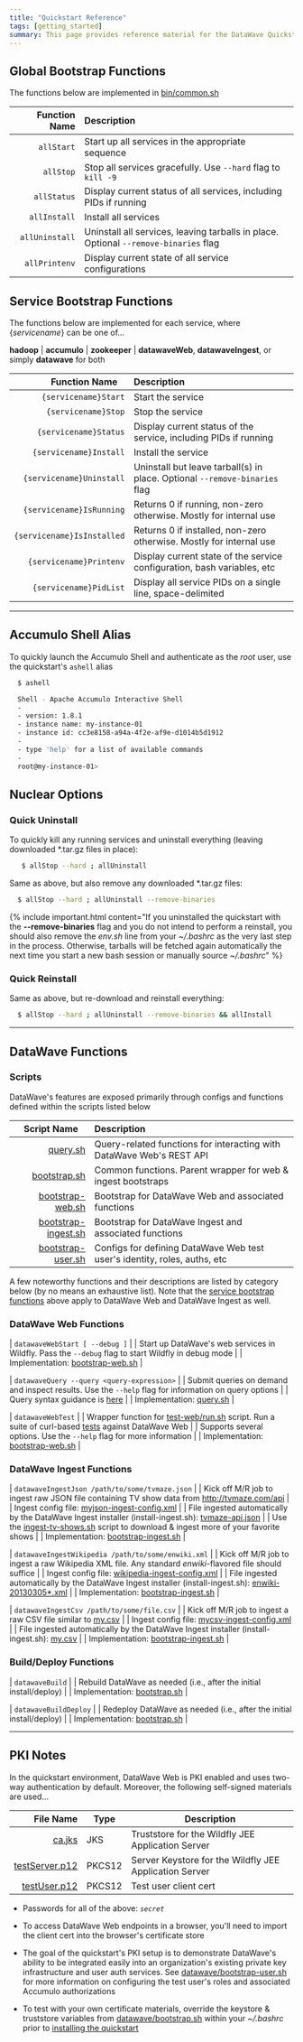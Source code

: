 ```yaml
---
title: "Quickstart Reference"
tags: [getting_started]
summary: This page provides reference material for the DataWave Quickstart
---
```


## Global Bootstrap Functions

The functions below are implemented in [bin/common.sh][dw_blob_common_sh]

| Function Name | Description |
|---------------:|:------------- |
| `allStart` | Start up all services in the appropriate sequence |
| `allStop` | Stop all services gracefully. Use `--hard` flag to `kill -9` |
| `allStatus` | Display current status of all services, including PIDs if running |
| `allInstall` | Install all services |
| `allUninstall` | Uninstall all services, leaving tarballs in place. Optional `--remove-binaries` flag |
| `allPrintenv` | Display current state of all service configurations |

## Service Bootstrap Functions

The functions below are implemented for each service, where {*servicename*} can be one of...

**hadoop** | **accumulo** | **zookeeper** | **datawaveWeb**, **datawaveIngest**, or simply **datawave** for both

| Function Name&nbsp;&nbsp;&nbsp; | Description |
|----------------:|:------------- |
| ` {servicename}Start ` | Start the service |
| ` {servicename}Stop ` | Stop the service |
| ` {servicename}Status ` | Display current status of the service, including PIDs if running |
| ` {servicename}Install ` | Install the service |
| ` {servicename}Uninstall ` | Uninstall but leave tarball(s) in place. Optional `--remove-binaries` flag |
| ` {servicename}IsRunning ` | Returns 0 if running, non-zero otherwise. Mostly for internal use |
| ` {servicename}IsInstalled ` | Returns 0 if installed, non-zero otherwise. Mostly for internal use |
| ` {servicename}Printenv ` | Display current state of the service configuration, bash variables, etc |
| ` {servicename}PidList ` | Display all service PIDs on a single line, space-delimited |

---

## Accumulo Shell Alias

To quickly launch the Accumulo Shell and authenticate as the *root* user, use the quickstart's `ashell` alias

```bash
  $ ashell

  Shell - Apache Accumulo Interactive Shell
  -
  - version: 1.8.1
  - instance name: my-instance-01
  - instance id: cc3e8158-a94a-4f2e-af9e-d1014b5d1912 
  -
  - type 'help' for a list of available commands
  -
  root@my-instance-01>

``` 

## Nuclear Options

### Quick Uninstall

To quickly kill any running services and uninstall everything (leaving downloaded *.tar.gz files in place):
```bash
   $ allStop --hard ; allUninstall
```
Same as above, but also remove any downloaded *.tar.gz files:
```bash
  $ allStop --hard ; allUninstall --remove-binaries
```
{% include important.html content="If you uninstalled the quickstart with the **--remove-binaries** flag and you do not
   intend to perform a reinstall, you should also remove the *env.sh* line from your *~/.bashrc* as the very last step in
   the process. Otherwise, tarballs will be fetched again automatically the next time you start a new bash session or
   manually source *~/.bashrc*" %}

### Quick Reinstall

Same as above, but re-download and reinstall everything:
```bash
  $ allStop --hard ; allUninstall --remove-binaries && allInstall
```
---

## DataWave Functions

### Scripts

DataWave's features are exposed primarily through configs and functions defined within the scripts listed below

| Script Name&nbsp;&nbsp;&nbsp; | Description |
|---------------:|:------------- |
| [query.sh][dw_blob_query_sh] | Query-related functions for interacting with DataWave Web's REST API |
| [bootstrap.sh][dw_blob_datawave_bootstrap] | Common functions. Parent wrapper for web &amp; ingest bootstraps |
| [bootstrap-web.sh][dw_blob_datawave_bootstrap_web] | Bootstrap for DataWave Web and associated functions |
| [bootstrap-ingest.sh][dw_blob_datawave_bootstrap_ingest] | Bootstrap for DataWave Ingest and associated functions |
| [bootstrap-user.sh][dw_blob_datawave_bootstrap_user] | Configs for defining DataWave Web test user's identity, roles, auths, etc |

A few noteworthy functions and their descriptions are listed by category below (by no means an exhaustive list). Note that the
[service bootstrap functions](#service-bootstrap-functions) above apply to DataWave Web and DataWave Ingest as well.

### DataWave Web Functions

| `datawaveWebStart [ --debug ]` |
| Start up DataWave's web services in Wildfly. Pass the `--debug` flag to start Wildfly in debug mode |
| Implementation: [bootstrap-web.sh][dw_blob_datawave_bootstrap_web_start] |

| `datawaveQuery --query <query-expression>` |
| Submit queries on demand and inspect results. Use the `--help` flag for information on query options | 
| Query syntax guidance is [here](../query/syntax) |
| Implementation: [query.sh][dw_blob_query_sh_query_func] |

| `datawaveWebTest` |
| Wrapper function for [test-web/run.sh][dw_blob_test_web] script. Run a suite of curl-based [tests][dw_web_tests] against DataWave Web |
| Supports several options. Use the `--help` flag for more information |
| Implementation: [bootstrap-web.sh][dw_blob_datawave_bootstrap_web_test] |

### DataWave Ingest Functions
    
| `datawaveIngestJson /path/to/some/tvmaze.json` |
| Kick off M/R job to ingest raw JSON file containing TV show data from <http://tvmaze.com/api> |
| Ingest config file: [myjson-ingest-config.xml][dw_blob_myjson_config] |
| File ingested automatically by the DataWave Ingest installer (install-ingest.sh): [tvmaze-api.json][dw_blob_tvmaze_raw_json] |
| Use the [ingest-tv-shows.sh][dw_blob_ingest_tvshows] script to download &amp; ingest more of your favorite shows |
| Implementation: [bootstrap-ingest.sh][dw_blob_datawave_bootstrap_ingest_json] |

| `datawaveIngestWikipedia /path/to/some/enwiki.xml` |
| Kick off M/R job to ingest a raw Wikipedia XML file. Any standard *enwiki*-flavored file should suffice |
| Ingest config file: [wikipedia-ingest-config.xml][dw_blob_mywikipedia_config] |
| File ingested automatically by the DataWave Ingest installer (install-ingest.sh): [enwiki-20130305*.xml][dw_blob_enwiki_raw_xml] |
| Implementation: [bootstrap-ingest.sh][dw_blob_datawave_bootstrap_ingest_wiki] |
    
| `datawaveIngestCsv /path/to/some/file.csv` |
| Kick off M/R job to ingest a raw CSV file similar to [my.csv][dw_blob_my_raw_csv] |
| Ingest config file: [mycsv-ingest-config.xml][dw_blob_mycsv_config] |
| File ingested automatically by the DataWave Ingest installer (install-ingest.sh): [my.csv][dw_blob_my_raw_csv] |
| Implementation: [bootstrap-ingest.sh][dw_blob_datawave_bootstrap_ingest_csv] |

### Build/Deploy Functions

| `datawaveBuild` |
| Rebuild DataWave as needed (i.e., after the initial install/deploy) |
| Implementation: [bootstrap.sh][dw_blob_datawave_bootstrap_build] |

| `datawaveBuildDeploy` |
| Redeploy DataWave as needed (i.e., after the initial install/deploy) |
| Implementation: [bootstrap.sh][dw_blob_datawave_bootstrap_build_deploy] |

---

## PKI Notes
    
In the quickstart environment, DataWave Web is PKI enabled and uses two-way authentication by default. Moreover, the following
self-signed materials are used...

| File Name | Type | Description |
|----------:|------|------------ |
| [ca.jks][dw_blob_ca_jks] | JKS | Truststore for the Wildfly JEE Application Server |
| [testServer.p12][dw_blob_server_p12] | PKCS12 | Server Keystore for the Wildfly JEE Application Server |
| [testUser.p12][dw_blob_user_p12] | PKCS12 | Test user client cert |
        
* Passwords for all of the above: *`secret`*

* To access DataWave Web endpoints in a browser, you'll need to import the client cert into the browser's certificate store

* The goal of the quickstart's PKI setup is to demonstrate DataWave's ability to be integrated easily into an organization's existing
  private key infrastructure and user auth services. See [datawave/bootstrap-user.sh][dw_blob_datawave_bootstrap_user]
  for more information on configuring the test user's roles and associated Accumulo authorizations

* To test with your own certificate materials, override the keystore &amp; truststore variables from [datawave/bootstrap.sh][dw_blob_datawave_bootstrap_pki]
  within your *~/.bashrc* prior to [installing the quickstart](quickstart-install)

[dw_blob_env_sh]: https://github.com/NationalSecurityAgency/datawave/blob/master/contrib/datawave-quickstart/bin/env.sh
[dw_blob_common_sh]: https://github.com/NationalSecurityAgency/datawave/blob/master/contrib/datawave-quickstart/bin/common.sh
[dw_blob_query_sh]: https://github.com/NationalSecurityAgency/datawave/blob/master/contrib/datawave-quickstart/bin/query.sh
[dw_blob_query_sh_query_func]: https://github.com/NationalSecurityAgency/datawave/blob/master/contrib/datawave-quickstart/bin/query.sh#L16
[dw_blob_datawave_bootstrap_pki]: https://github.com/NationalSecurityAgency/datawave/blob/master/contrib/datawave-quickstart/bin/services/datawave/bootstrap.sh#L50
[dw_blob_datawave_bootstrap]: https://github.com/NationalSecurityAgency/datawave/blob/master/contrib/datawave-quickstart/bin/services/datawave/bootstrap.sh
[dw_blob_datawave_bootstrap_web]: https://github.com/NationalSecurityAgency/datawave/blob/master/contrib/datawave-quickstart/bin/services/datawave/bootstrap-web.sh
[dw_blob_datawave_bootstrap_web_start]: https://github.com/NationalSecurityAgency/datawave/blob/master/contrib/datawave-quickstart/bin/services/datawave/bootstrap-web.sh#L107
[dw_blob_datawave_bootstrap_web_test]: https://github.com/NationalSecurityAgency/datawave/blob/master/contrib/datawave-quickstart/bin/services/datawave/bootstrap-web.sh#L59
[dw_blob_datawave_bootstrap_ingest]: https://github.com/NationalSecurityAgency/datawave/blob/master/contrib/datawave-quickstart/bin/services/datawave/bootstrap-ingest.sh
[dw_blob_datawave_bootstrap_ingest_json]: https://github.com/NationalSecurityAgency/datawave/blob/master/contrib/datawave-quickstart/bin/services/datawave/bootstrap-ingest.sh#L201
[dw_blob_datawave_bootstrap_ingest_wiki]: https://github.com/NationalSecurityAgency/datawave/blob/master/contrib/datawave-quickstart/bin/services/datawave/bootstrap-ingest.sh#L138
[dw_blob_datawave_bootstrap_ingest_csv]: https://github.com/NationalSecurityAgency/datawave/blob/master/contrib/datawave-quickstart/bin/services/datawave/bootstrap-ingest.sh#L176
[dw_blob_datawave_bootstrap_user]: https://github.com/NationalSecurityAgency/datawave/blob/master/contrib/datawave-quickstart/bin/services/datawave/bootstrap-user.sh
[dw_web_tests]: https://github.com/NationalSecurityAgency/datawave/tree/master/contrib/datawave-quickstart/bin/services/datawave/test-web/tests
[dw_datawave_home]: https://github.com/NationalSecurityAgency/datawave/tree/master/contrib/datawave-quickstart/bin/services/datawave
[dw_blob_ca_jks]: https://github.com/NationalSecurityAgency/datawave/blob/master/web-services/deploy/application/src/main/wildfly/overlay/standalone/configuration/certificates/ca.jks
[dw_blob_server_p12]: https://github.com/NationalSecurityAgency/datawave/blob/master/web-services/deploy/application/src/main/wildfly/overlay/standalone/configuration/certificates/testServer.p12
[dw_blob_user_p12]: https://github.com/NationalSecurityAgency/datawave/blob/master/web-services/deploy/application/src/main/wildfly/overlay/standalone/configuration/certificates/testUser.p12
[dw_blob_test_web]: https://github.com/NationalSecurityAgency/datawave/tree/master/contrib/datawave-quickstart/bin/services/datawave/test-web
[dw_blob_myjson_config]: https://github.com/NationalSecurityAgency/datawave/blob/master/warehouse/ingest-configuration/src/main/resources/config/myjson-ingest-config.xml
[dw_blob_tvmaze_raw_json]: https://github.com/NationalSecurityAgency/datawave/blob/master/warehouse/ingest-json/src/test/resources/input/tvmaze-api.json
[dw_blob_ingest_tvshows]: https://github.com/NationalSecurityAgency/datawave/tree/master/contrib/datawave-quickstart/bin/services/datawave/ingest-examples
[dw_blob_mywikipedia_config]: https://github.com/NationalSecurityAgency/datawave/blob/master/warehouse/ingest-configuration/src/main/resources/config/wikipedia-ingest-config.xml
[dw_blob_mycsv_config]: https://github.com/NationalSecurityAgency/datawave/blob/master/warehouse/ingest-configuration/src/main/resources/config/mycsv-ingest-config.xml
[dw_blob_enwiki_raw_xml]: https://github.com/NationalSecurityAgency/datawave/blob/master/warehouse/ingest-wikipedia/src/test/resources/input/enwiki-20130305-pages-articles-brief.xml
[dw_blob_my_raw_csv]: https://github.com/NationalSecurityAgency/datawave/blob/master/warehouse/ingest-csv/src/test/resources/input/my.csv
[dw_blob_datawave_bootstrap_build]: https://github.com/NationalSecurityAgency/datawave/blob/master/contrib/datawave-quickstart/bin/services/datawave/bootstrap.sh#L382
[dw_blob_datawave_bootstrap_build_deploy]: https://github.com/NationalSecurityAgency/datawave/blob/master/contrib/datawave-quickstart/bin/services/datawave/bootstrap.sh#L372